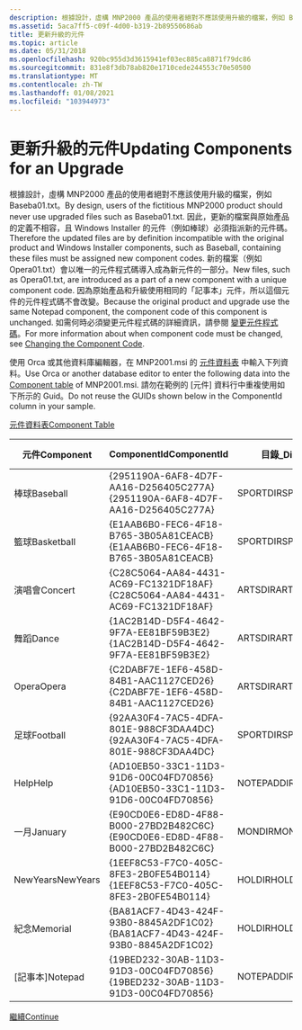 ```yaml
---
description: 根據設計，虛構 MNP2000 產品的使用者絕對不應該使用升級的檔案，例如 Baseba01.txt。
ms.assetid: 5aca7ff5-c09f-4d00-b319-2b89550686ab
title: 更新升級的元件
ms.topic: article
ms.date: 05/31/2018
ms.openlocfilehash: 920bc955d3d3615941ef03ec885ca8871f79dc86
ms.sourcegitcommit: 831e8f3db78ab820e1710cede244553c70e50500
ms.translationtype: MT
ms.contentlocale: zh-TW
ms.lasthandoff: 01/08/2021
ms.locfileid: "103944973"
---
```

# <a name="updating-components-for-an-upgrade"></a><span data-ttu-id="4d58f-103">更新升級的元件</span><span class="sxs-lookup"><span data-stu-id="4d58f-103">Updating Components for an Upgrade</span></span>

<span data-ttu-id="4d58f-104">根據設計，虛構 MNP2000 產品的使用者絕對不應該使用升級的檔案，例如 Baseba01.txt。</span><span class="sxs-lookup"><span data-stu-id="4d58f-104">By design, users of the fictitious MNP2000 product should never use upgraded files such as Baseba01.txt.</span></span> <span data-ttu-id="4d58f-105">因此，更新的檔案與原始產品的定義不相容，且 Windows Installer 的元件（例如棒球）必須指派新的元件碼。</span><span class="sxs-lookup"><span data-stu-id="4d58f-105">Therefore the updated files are by definition incompatible with the original product and Windows Installer components, such as Baseball, containing these files must be assigned new component codes.</span></span> <span data-ttu-id="4d58f-106">新的檔案（例如 Opera01.txt）會以唯一的元件程式碼導入成為新元件的一部分。</span><span class="sxs-lookup"><span data-stu-id="4d58f-106">New files, such as Opera01.txt, are introduced as a part of a new component with a unique component code.</span></span> <span data-ttu-id="4d58f-107">因為原始產品和升級使用相同的「記事本」元件，所以這個元件的元件程式碼不會改變。</span><span class="sxs-lookup"><span data-stu-id="4d58f-107">Because the original product and upgrade use the same Notepad component, the component code of this component is unchanged.</span></span> <span data-ttu-id="4d58f-108">如需何時必須變更元件程式碼的詳細資訊，請參閱 [變更元件程式碼](changing-the-component-code.md)。</span><span class="sxs-lookup"><span data-stu-id="4d58f-108">For more information about when component code must be changed, see [Changing the Component Code](changing-the-component-code.md).</span></span>

<span data-ttu-id="4d58f-109">使用 Orca 或其他資料庫編輯器，在 MNP2001.msi 的 [元件資料表](component-table.md) 中輸入下列資料。</span><span class="sxs-lookup"><span data-stu-id="4d58f-109">Use Orca or another database editor to enter the following data into the [Component table](component-table.md) of MNP2001.msi.</span></span> <span data-ttu-id="4d58f-110">請勿在範例的 [元件] 資料行中重複使用如下所示的 Guid。</span><span class="sxs-lookup"><span data-stu-id="4d58f-110">Do not reuse the GUIDs shown below in the ComponentId column in your sample.</span></span>

[<span data-ttu-id="4d58f-111">元件資料表</span><span class="sxs-lookup"><span data-stu-id="4d58f-111">Component Table</span></span>](component-table.md)



| <span data-ttu-id="4d58f-112">元件</span><span class="sxs-lookup"><span data-stu-id="4d58f-112">Component</span></span>  | <span data-ttu-id="4d58f-113">ComponentId</span><span class="sxs-lookup"><span data-stu-id="4d58f-113">ComponentId</span></span>                            | <span data-ttu-id="4d58f-114">目錄\_</span><span class="sxs-lookup"><span data-stu-id="4d58f-114">Directory\_</span></span> | <span data-ttu-id="4d58f-115">屬性</span><span class="sxs-lookup"><span data-stu-id="4d58f-115">Attributes</span></span> | <span data-ttu-id="4d58f-116">條件</span><span class="sxs-lookup"><span data-stu-id="4d58f-116">Condition</span></span> | <span data-ttu-id="4d58f-117">Keypath</span><span class="sxs-lookup"><span data-stu-id="4d58f-117">Keypath</span></span>      |
|------------|----------------------------------------|-------------|------------|-----------|--------------|
| <span data-ttu-id="4d58f-118">棒球</span><span class="sxs-lookup"><span data-stu-id="4d58f-118">Baseball</span></span>   | <span data-ttu-id="4d58f-119">{2951190A-6AF8-4D7F-AA16-D256405C277A}</span><span class="sxs-lookup"><span data-stu-id="4d58f-119">{2951190A-6AF8-4D7F-AA16-D256405C277A}</span></span> | <span data-ttu-id="4d58f-120">SPORTDIR</span><span class="sxs-lookup"><span data-stu-id="4d58f-120">SPORTDIR</span></span>    | <span data-ttu-id="4d58f-121">2</span><span class="sxs-lookup"><span data-stu-id="4d58f-121">2</span></span>          |           | <span data-ttu-id="4d58f-122">Baseba01.txt</span><span class="sxs-lookup"><span data-stu-id="4d58f-122">Baseba01.txt</span></span> |
| <span data-ttu-id="4d58f-123">籃球</span><span class="sxs-lookup"><span data-stu-id="4d58f-123">Basketball</span></span> | <span data-ttu-id="4d58f-124">{E1AAB6B0-FEC6-4F18-B765-3B05A81CEACB}</span><span class="sxs-lookup"><span data-stu-id="4d58f-124">{E1AAB6B0-FEC6-4F18-B765-3B05A81CEACB}</span></span> | <span data-ttu-id="4d58f-125">SPORTDIR</span><span class="sxs-lookup"><span data-stu-id="4d58f-125">SPORTDIR</span></span>    | <span data-ttu-id="4d58f-126">2</span><span class="sxs-lookup"><span data-stu-id="4d58f-126">2</span></span>          |           | <span data-ttu-id="4d58f-127">Basket01.txt</span><span class="sxs-lookup"><span data-stu-id="4d58f-127">Basket01.txt</span></span> |
| <span data-ttu-id="4d58f-128">演唱會</span><span class="sxs-lookup"><span data-stu-id="4d58f-128">Concert</span></span>    | <span data-ttu-id="4d58f-129">{C28C5064-AA84-4431-AC69-FC1321DF18AF}</span><span class="sxs-lookup"><span data-stu-id="4d58f-129">{C28C5064-AA84-4431-AC69-FC1321DF18AF}</span></span> | <span data-ttu-id="4d58f-130">ARTSDIR</span><span class="sxs-lookup"><span data-stu-id="4d58f-130">ARTSDIR</span></span>     | <span data-ttu-id="4d58f-131">2</span><span class="sxs-lookup"><span data-stu-id="4d58f-131">2</span></span>          |           | <span data-ttu-id="4d58f-132">Concer01.txt</span><span class="sxs-lookup"><span data-stu-id="4d58f-132">Concer01.txt</span></span> |
| <span data-ttu-id="4d58f-133">舞蹈</span><span class="sxs-lookup"><span data-stu-id="4d58f-133">Dance</span></span>      | <span data-ttu-id="4d58f-134">{1AC2B14D-D5F4-4642-9F7A-EE81BF59B3E2}</span><span class="sxs-lookup"><span data-stu-id="4d58f-134">{1AC2B14D-D5F4-4642-9F7A-EE81BF59B3E2}</span></span> | <span data-ttu-id="4d58f-135">ARTSDIR</span><span class="sxs-lookup"><span data-stu-id="4d58f-135">ARTSDIR</span></span>     | <span data-ttu-id="4d58f-136">2</span><span class="sxs-lookup"><span data-stu-id="4d58f-136">2</span></span>          |           | <span data-ttu-id="4d58f-137">Dance01.txt</span><span class="sxs-lookup"><span data-stu-id="4d58f-137">Dance01.txt</span></span>  |
| <span data-ttu-id="4d58f-138">Opera</span><span class="sxs-lookup"><span data-stu-id="4d58f-138">Opera</span></span>      | <span data-ttu-id="4d58f-139">{C2DABF7E-1EF6-458D-84B1-AAC1127CED26}</span><span class="sxs-lookup"><span data-stu-id="4d58f-139">{C2DABF7E-1EF6-458D-84B1-AAC1127CED26}</span></span> | <span data-ttu-id="4d58f-140">ARTSDIR</span><span class="sxs-lookup"><span data-stu-id="4d58f-140">ARTSDIR</span></span>     | <span data-ttu-id="4d58f-141">2</span><span class="sxs-lookup"><span data-stu-id="4d58f-141">2</span></span>          |           | <span data-ttu-id="4d58f-142">Opera01.txt</span><span class="sxs-lookup"><span data-stu-id="4d58f-142">Opera01.txt</span></span>  |
| <span data-ttu-id="4d58f-143">足球</span><span class="sxs-lookup"><span data-stu-id="4d58f-143">Football</span></span>   | <span data-ttu-id="4d58f-144">{92AA30F4-7AC5-4DFA-801E-988CF3DAA4DC}</span><span class="sxs-lookup"><span data-stu-id="4d58f-144">{92AA30F4-7AC5-4DFA-801E-988CF3DAA4DC}</span></span> | <span data-ttu-id="4d58f-145">SPORTDIR</span><span class="sxs-lookup"><span data-stu-id="4d58f-145">SPORTDIR</span></span>    | <span data-ttu-id="4d58f-146">2</span><span class="sxs-lookup"><span data-stu-id="4d58f-146">2</span></span>          |           | <span data-ttu-id="4d58f-147">Footba01.txt</span><span class="sxs-lookup"><span data-stu-id="4d58f-147">Footba01.txt</span></span> |
| <span data-ttu-id="4d58f-148">Help</span><span class="sxs-lookup"><span data-stu-id="4d58f-148">Help</span></span>       | <span data-ttu-id="4d58f-149">{AD10EB50-33C1-11D3-91D6-00C04FD70856}</span><span class="sxs-lookup"><span data-stu-id="4d58f-149">{AD10EB50-33C1-11D3-91D6-00C04FD70856}</span></span> | <span data-ttu-id="4d58f-150">NOTEPADDIR</span><span class="sxs-lookup"><span data-stu-id="4d58f-150">NOTEPADDIR</span></span>  | <span data-ttu-id="4d58f-151">2</span><span class="sxs-lookup"><span data-stu-id="4d58f-151">2</span></span>          |           | <span data-ttu-id="4d58f-152">Help.txt</span><span class="sxs-lookup"><span data-stu-id="4d58f-152">Help.txt</span></span>     |
| <span data-ttu-id="4d58f-153">一月</span><span class="sxs-lookup"><span data-stu-id="4d58f-153">January</span></span>    | <span data-ttu-id="4d58f-154">{E90CD0E6-ED8D-4F88-B000-27BD2B482C6C}</span><span class="sxs-lookup"><span data-stu-id="4d58f-154">{E90CD0E6-ED8D-4F88-B000-27BD2B482C6C}</span></span> | <span data-ttu-id="4d58f-155">MONDIR</span><span class="sxs-lookup"><span data-stu-id="4d58f-155">MONDIR</span></span>      | <span data-ttu-id="4d58f-156">2</span><span class="sxs-lookup"><span data-stu-id="4d58f-156">2</span></span>          |           | <span data-ttu-id="4d58f-157">Janua01.txt</span><span class="sxs-lookup"><span data-stu-id="4d58f-157">Janua01.txt</span></span>  |
| <span data-ttu-id="4d58f-158">NewYears</span><span class="sxs-lookup"><span data-stu-id="4d58f-158">NewYears</span></span>   | <span data-ttu-id="4d58f-159">{1EEF8C53-F7C0-405C-8FE3-2B0FE54B0114}</span><span class="sxs-lookup"><span data-stu-id="4d58f-159">{1EEF8C53-F7C0-405C-8FE3-2B0FE54B0114}</span></span> | <span data-ttu-id="4d58f-160">HOLDIR</span><span class="sxs-lookup"><span data-stu-id="4d58f-160">HOLDIR</span></span>      | <span data-ttu-id="4d58f-161">2</span><span class="sxs-lookup"><span data-stu-id="4d58f-161">2</span></span>          |           | <span data-ttu-id="4d58f-162">NewYea01.txt</span><span class="sxs-lookup"><span data-stu-id="4d58f-162">NewYea01.txt</span></span> |
| <span data-ttu-id="4d58f-163">紀念</span><span class="sxs-lookup"><span data-stu-id="4d58f-163">Memorial</span></span>   | <span data-ttu-id="4d58f-164">{BA81ACF7-4D43-424F-93B0-8845A2DF1C02}</span><span class="sxs-lookup"><span data-stu-id="4d58f-164">{BA81ACF7-4D43-424F-93B0-8845A2DF1C02}</span></span> | <span data-ttu-id="4d58f-165">HOLDIR</span><span class="sxs-lookup"><span data-stu-id="4d58f-165">HOLDIR</span></span>      | <span data-ttu-id="4d58f-166">2</span><span class="sxs-lookup"><span data-stu-id="4d58f-166">2</span></span>          |           | <span data-ttu-id="4d58f-167">Memori01.txt</span><span class="sxs-lookup"><span data-stu-id="4d58f-167">Memori01.txt</span></span> |
| <span data-ttu-id="4d58f-168">[記事本]</span><span class="sxs-lookup"><span data-stu-id="4d58f-168">Notepad</span></span>    | <span data-ttu-id="4d58f-169">{19BED232-30AB-11D3-91D3-00C04FD70856}</span><span class="sxs-lookup"><span data-stu-id="4d58f-169">{19BED232-30AB-11D3-91D3-00C04FD70856}</span></span> | <span data-ttu-id="4d58f-170">NOTEPADDIR</span><span class="sxs-lookup"><span data-stu-id="4d58f-170">NOTEPADDIR</span></span>  | <span data-ttu-id="4d58f-171">2</span><span class="sxs-lookup"><span data-stu-id="4d58f-171">2</span></span>          |           | <span data-ttu-id="4d58f-172">Redpark.exe</span><span class="sxs-lookup"><span data-stu-id="4d58f-172">Redpark.exe</span></span>  |



 

[<span data-ttu-id="4d58f-173">繼續</span><span class="sxs-lookup"><span data-stu-id="4d58f-173">Continue</span></span>](updating-features-for-an-upgrade.md)

 

 



